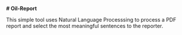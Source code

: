 <strong># Oil-Report</strong>
<p>This simple tool uses Natural Language Processsing to process a PDF report and select the most meaningful sentences to the reporter.</p>
